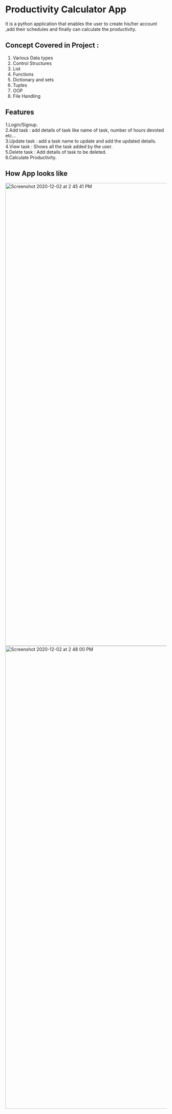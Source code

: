 # Productivity Calculator App
It is a python application that enables the user to create his/her account ,add their schedules and finally can calculate the productivity.

## Concept Covered in Project :
1. Various Data types 
2. Control Structures 
3. List 
4. Functions
5. Dictionary and sets
6. Tuples
7. OOP
8. File Handling

## Features 
1.Login/Signup.  
2.Add task : add details of task like name of task, number of hours devoted etc...  
3.Update task : add a task name to update and add the updated details.  
4.View task : Shows all the task added by the user.  
5.Delete task : Add details of task to be deleted.  
6.Calculate Productivity.  

## How App looks like 
<img width="1440" alt="Screenshot 2020-12-02 at 2 45 41 PM" src="https://user-images.githubusercontent.com/69889824/123902066-cee82780-d989-11eb-8bc5-e18aff816ca1.png">
<img width="1440" alt="Screenshot 2020-12-02 at 2 48 00 PM" src="https://user-images.githubusercontent.com/69889824/123902074-d3144500-d989-11eb-917c-2d175835eee4.png">

